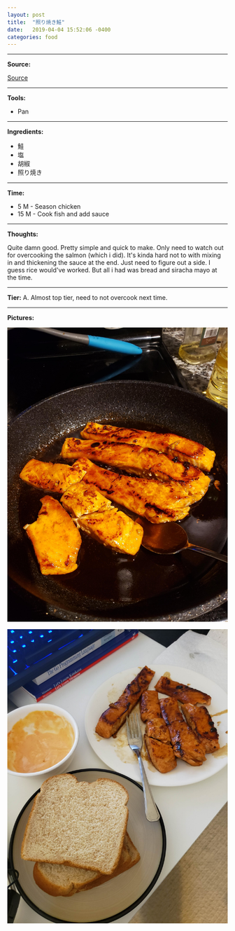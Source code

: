 ```yaml
---
layout: post
title:  "照り焼き鮭"
date:   2019-04-04 15:52:06 -0400
categories: food
---
```

<hr />

<b>Source:</b>

<a href="https://www.justonecookbook.com/teriyaki-salmon-recipe/" target="_blank">Source</a>

<hr />

<b>Tools:</b>

<ul>
    <li>Pan</li>
</ul>

<hr />

<b>Ingredients:</b>

<ul>
    <li>鮭</li>
    <li>塩</li>
    <li>胡椒</li>
    <li>照り焼き</li>
</ul>

<hr />

<b>Time:</b> 

<ul>
    <li>5 M - Season chicken</li>
    <li>15 M - Cook fish and add sauce</li>
</ul>

<hr />

<b>Thoughts:</b>

Quite damn good. Pretty simple and quick to make. Only need to watch out for overcooking the salmon (which i did). It's kinda hard not to with mixing in and thickening the sauce at the end. Just need to figure out a side. I guess rice would've worked. But all i had was bread and siracha mayo at the time.

<hr />

<b>Tier:</b> A. Almost top tier, need to not overcook next time.

<hr />

<b>Pictures:</b> 

![salmon-1](/assets/images/salmon-teriyaki-1.jpg)

![salmon-1](/assets/images/salmon-teriyaki-2.jpg)